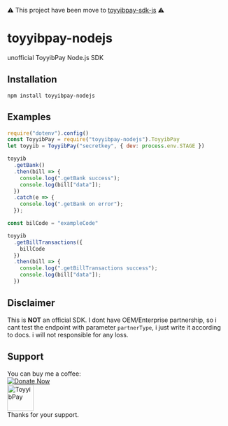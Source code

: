 ⚠️ This project have been move to [toyyibpay-sdk-js](https://github.com/fadhilx/toyyibpay-sdk-js) ⚠️

# toyyibpay-nodejs

unofficial ToyyibPay Node.js SDK

## Installation

`npm install toyyibpay-nodejs`

## Examples

```js
require("dotenv").config()
const ToyyibPay = require("toyyibpay-nodejs").ToyyibPay
let toyyib = ToyyibPay("secretkey", { dev: process.env.STAGE })

toyyib
  .getBank()
  .then(bill => {
    console.log(".getBank success");
    console.log(bill["data"]);
  })
  .catch(e => {
    console.log(".getBank on error");
  });

const bilCode = "exampleCode"

toyyib
  .getBillTransactions({
    billCode 
  })
  .then(bill => {
    console.log(".getBillTransactions success");
    console.log(bill["data"]);
  })
```

## Disclaimer

This is **NOT** an official SDK. I dont have OEM/Enterprise partnership, so i cant test the endpoint with parameter `partnerType`, i just write it according to docs. i will not responsible for any loss.

## Support

You can buy me a coffee:<br>
[![Donate Now](https://www.paypalobjects.com/en_US/i/btn/btn_donateCC_LG.gif)](https://www.paypal.com/cgi-bin/webscr?cmd=_s-xclick&hosted_button_id=UNME938XE8XJC&source=url)<br>
[<img src='https://www.iklanlah.com/images/toyyibpay-widget-sm-p.png' alt='ToyyibPay' height='60'/>](https://toyyibpay.com/fadhilx-open-source)<br>
Thanks for your support.
